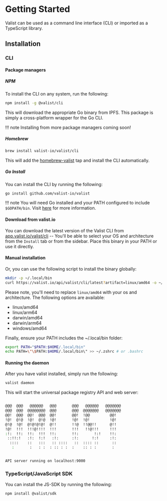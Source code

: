 # Getting Started

Valist can be used as a command line interface (CLI) or imported as a TypeScript library.

## Installation

### CLI

#### Package managers

##### NPM

To install the CLI on any system, run the following:

```sh
npm install -g @valist/cli
```

This will download the appropriate Go binary from IPFS. This package is simply a cross-platform wrapper for the Go CLI.

!!! note
    Installing from more package managers coming soon!

##### Homebrew

```sh
brew install valist-io/valist/cli
```

This will add the [homebrew-valist](github.com/valist-io/homebrew-valist) tap and install the CLI automatically.

##### Go Install

You can install the CLI by running the following:

```sh
go install github.com/valist-io/valist
```

!!! note
    You will need Go installed and your PATH configured to include `$GOPATH/bin`. Visit [here](https://www.digitalocean.com/community/tutorials/how-to-build-and-install-go-programs) for more information.

#### Download from valist.io

You can download the latest version of the Valist CLI from [app.valist.io/valist/cli](app.valist.io/valist/cli) -- You'll be able to select your OS and architecture from the `Install` tab or from the sidebar. Place this binary in your PATH or use it directly.

#### Manual installation

Or, you can use the following script to install the binary globally:

```sh
mkdir -p ~/.local/bin
curl https://valist.io/api/valist/cli/latest?artifact=linux/amd64 -o ~/.local/bin/valist
```

Please note, you'll need to replace `linux/amd64` with your os and architecture. The following options are available:

* linux/amd64
* linux/arm64
* darwin/amd64
* darwin/arm64
* windows/amd64

Finally, ensure your PATH includes the ~/.local/bin folder:

```sh
export PATH="$PATH:$HOME/.local/bin"
echo PATH=\"\$PATH:$HOME/.local/bin\" >> ~/.zshrc # or .bashrc
```

#### Running the daemon

After you have valist installed, simply run the following:

```sh
valist daemon
```

This will start the universal package registry API and web server:

```sh

@@@  @@@   @@@@@@   @@@       @@@   @@@@@@   @@@@@@@
@@@  @@@  @@@@@@@@  @@@       @@@  @@@@@@@   @@@@@@@
@@!  @@@  @@!  @@@  @@!       @@!  !@@         @@!
!@!  @!@  !@!  @!@  !@!       !@!  !@!         !@!
@!@  !@!  @!@!@!@!  @!!       !!@  !!@@!!      @!!
!@!  !!!  !!!@!!!!  !!!       !!!   !!@!!!     !!!
:!:  !!:  !!:  !!!  !!:       !!:       !:!    !!:
 ::!!:!   :!:  !:!   :!:      :!:      !:!     :!:
  ::::    ::   :::   :: ::::   ::  :::: ::      ::
   :       :   : :  : :: : :  :    :: : :       :


API server running on localhost:9000
```

### TypeScript/JavaScript SDK

You can install the JS-SDK by running the following:

```sh
npm install @valist/sdk
```
